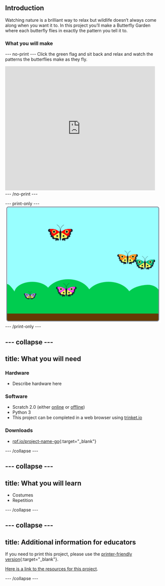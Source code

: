 ## Introduction

Watching nature is a brilliant way to relax but wildlife doesn’t always come along when you want it to. In this project you’ll make a Butterfly Garden where each butterfly flies in exactly the pattern you tell it to.

### What you will make

--- no-print ---
Click the green flag and sit back and relax and watch the patterns the butterflies make as they fly.

<div class="scratch-preview">
<iframe src="https://scratch.mit.edu/projects/403091557/embed" allowtransparency="true" width="485" height="402" frameborder="0" scrolling="no" allowfullscreen></iframe>
</div>
--- /no-print ---

--- print-only ---
![Complete project](images/showcase_static.png)
--- /print-only ---

--- collapse ---
---
title: What you will need
---
### Hardware

+ Describe hardware here

### Software

+ Scratch 2.0 (either [online](http://rpf.io/scratchon) or [offline](http://rpf.io/scratchoff))
+ Python 3
+ This project can be completed in a web browser using [trinket.io](https://trinket.io/)

### Downloads

+ [rpf.io/project-name-go](http://rpf.io/project-name-go){:target="_blank"}

--- /collapse ---

--- collapse ---
---
title: What you will learn
---

+ Costumes
+ Repetition

--- /collapse ---

--- collapse ---
---
title: Additional information for educators
---

If you need to print this project, please use the [printer-friendly version](https://projects.raspberrypi.org/en/projects/butterfly-garden/print){:target="_blank"}.

[Here is a link to the resources for this project](http://rpf.io/butterfly-garden).

--- /collapse ---
